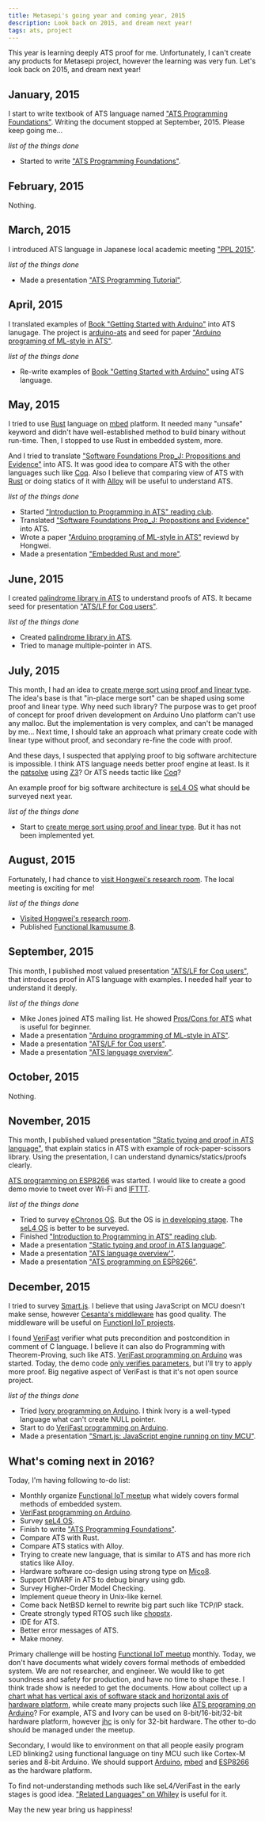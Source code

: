 ```yaml
---
title: Metasepi's going year and coming year, 2015
description: Look back on 2015, and dream next year!
tags: ats, project
---
```


This year is learning deeply ATS proof for me. Unfortunately, I can't create any products for Metasepi project, however the learning was very fun.
Let's look back on 2015, and dream next year!

## January, 2015

I start to write textbook of ATS language named ["ATS Programming Foundations"](http://jats-ug.metasepi.org/doc/ATS2/ATS_Foundations/).
Writing the document stopped at September, 2015. Please keep going me...

_list of the things done_

* Started to write ["ATS Programming Foundations"](http://jats-ug.metasepi.org/doc/ATS2/ATS_Foundations/).

## February, 2015

Nothing.

## March, 2015

I introduced ATS language in Japanese local academic meeting ["PPL 2015"](http://www-kb.is.s.u-tokyo.ac.jp/ppl2015/).

_list of the things done_

* Made a presentation ["ATS Programming Tutorial"](http://www.slideshare.net/master_q/ats-programming-tutorial).

## April, 2015

I translated examples of [Book "Getting Started with Arduino"](http://shop.oreilly.com/product/9780596155520.do) into ATS lanugage.
The project is [arduino-ats](https://github.com/fpiot/arduino-ats) and seed for paper ["Arduino programing of ML-style in ATS"](http://www.metasepi.org/doc/metasepi-icfp2015-arduino-ats.pdf).

_list of the things done_

* Re-write examples of [Book "Getting Started with Arduino"](http://shop.oreilly.com/product/9780596155520.do) using ATS language.

## May, 2015

I tried to use [Rust](https://www.rust-lang.org/) language on [mbed](https://www.mbed.com/en/) platform. It needed many "unsafe" keyword and didn't have well-established method to build binary without run-time.
Then, I stopped to use Rust in embedded system, more.

And I tried to translate ["Software Foundations Prop_J: Propositions and Evidence"](http://proofcafe.org/sf-beta/Prop_J.html) into ATS.
It was good idea to compare ATS with the other languages such like [Coq](https://coq.inria.fr/).
Also I believe that comparing view of ATS with [Rust](https://www.rust-lang.org/) or doing statics of it with [Alloy](http://alloy.mit.edu/alloy/) will be useful to understand ATS.

_list of the things done_

* Started ["Introduction to Programming in ATS" reading club](https://fpiot.doorkeeper.jp/events/24141).
* Translated ["Software Foundations Prop_J: Propositions and Evidence"](http://proofcafe.org/sf-beta/Prop_J.html) into ATS.
* Wrote a paper ["Arduino programing of ML-style in ATS"](http://www.metasepi.org/doc/metasepi-icfp2015-arduino-ats.pdf) reviewd by Hongwei.
* Made a presentation ["Embedded Rust and more"](http://www.slideshare.net/master_q/embedded-rust-and-more).

## June, 2015

I created [palindrome library in ATS](https://github.com/jats-ug/practice-ats/tree/master/atslf_palindrome) to understand proofs of ATS.
It became seed for presentation ["ATS/LF for Coq users"](http://www.slideshare.net/master_q/atslf-for-coq-users).

_list of the things done_

* Created [palindrome library in ATS](https://github.com/jats-ug/practice-ats/tree/master/atslf_palindrome).
* Tried to manage multiple-pointer in ATS.

## July, 2015

This month, I had an idea to [create merge sort using proof and linear type](https://github.com/jats-ug/practice-ats/blob/master/gfarray_mergesort/main.dats).
The idea's base is that "in-place merge sort" can be shaped using some proof and linear type.
Why need such library? The purpose was to get proof of concept for proof driven development on Arduino Uno platform can't use any malloc.
But the implementation is very complex, and can't be managed by me...
Next time, I should take an approach what primary create code with linear type without proof, and secondary re-fine the code with proof.

And these days, I suspected that applying proof to big software architecture is impossible. I think ATS language needs better proof engine at least.
Is it the [patsolve](http://www.illtyped.com/projects/patsolve/) using [Z3](https://github.com/Z3Prover/z3)? Or ATS needs tactic like [Coq](https://coq.inria.fr/)?

An example proof for big software architecture is [seL4 OS](http://sel4.systems/) what should be surveyed next year.

_list of the things done_

* Start to [create merge sort using proof and linear type](https://github.com/jats-ug/practice-ats/blob/master/gfarray_mergesort/main.dats). But it has not been implemented yet.

## August, 2015

Fortunately, I had chance to [visit Hongwei's research room](http://togetter.com/li/867083).
The local meeting is exciting for me!

_list of the things done_

* [Visited Hongwei's research room](http://togetter.com/li/867083).
* Published [Functional Ikamusume 8](http://www.paraiso-lang.org/ikmsm/books/c88.html).

## September, 2015

This month, I published most valued presentation ["ATS/LF for Coq users"](http://www.slideshare.net/master_q/atslf-for-coq-users),
that introduces proof in ATS language with examples. I needed half year to understand it deeply.

_list of the things done_

* Mike Jones joined ATS mailing list. He showed [Pros/Cons for ATS](https://groups.google.com/forum/#!msg/ats-lang-users/mhBjJ4D8Vaw/JhikbQsaDwAJ) what is useful for beginner.
* Made a presentation ["Arduino programming of ML-style in ATS"](http://www.slideshare.net/master_q/arduino-programming-of-mlstyle-in-ats).
* Made a presentation ["ATS/LF for Coq users"](http://www.slideshare.net/master_q/atslf-for-coq-users).
* Made a presentation ["ATS language overview"](http://www.slideshare.net/master_q/ats-language-overview).

## October, 2015

Nothing.

## November, 2015

This month, I published valued presentation ["Static typing and proof in ATS language"](http://www.slideshare.net/master_q/static-typing-and-proof-on-ats-language),
that explain statics in ATS with example of rock-paper-scissors library. Using the presentation, I can understand dynamics/statics/proofs clearly.

[ATS programming on ESP8266](https://github.com/fpiot/esp8266-ats) was started. I would like to create a good demo movie to tweet over Wi-Fi and [IFTTT](https://ifttt.com/).

_list of the things done_

* Tried to survey [eChronos OS](http://ssrg.nicta.com.au/projects/TS/echronos/). But the OS is [in developing stage](https://github.com/echronos/echronos/issues/13). The [seL4 OS](http://sel4.systems/) is better to be surveyed.
* Finished ["Introduction to Programming in ATS" reading club](https://fpiot.doorkeeper.jp/events/34080).
* Made a presentation ["Static typing and proof in ATS language"](http://www.slideshare.net/master_q/static-typing-and-proof-on-ats-language).
* Made a presentation ["ATS language overview'"](http://www.slideshare.net/master_q/ats-language-overview-54844736).
* Made a presentation ["ATS programming on ESP8266"](http://www.slideshare.net/master_q/ats-programming-on-esp8266).

## December, 2015

I tried to survey [Smart.js](https://smartjs.io/).
I believe that using JavaScript on MCU doesn't make sense, however [Cesanta's middleware](http://www.slideshare.net/master_q/smartjs-javascript-engine-running-on-tiny-mcu/9) has good quality.
The middleware will be useful on [Functionl IoT projects](http://fpiot.metasepi.org/).

I found [VeriFast](http://people.cs.kuleuven.be/~bart.jacobs/verifast/) verifier what puts precondition and postcondition in comment of C language.
I believe it can also do Programming with Theorem-Proving, such like ATS.
[VeriFast programming on Arduino](https://github.com/fpiot/arduino-verifast) was started.
Today, the demo code [only verifies parameters](https://github.com/fpiot/arduino-verifast/blob/master/_arduino4verifast/Arduino.h), but I'll try to apply more proof.
Big negative aspect of VeriFast is that it's not open source project.

_list of the things done_

* Tried [Ivory programming on Arduino](https://github.com/fpiot/arduino-ivory). I think Ivory is a well-typed language what can't create NULL pointer.
* Start to do [VeriFast programming on Arduino](https://github.com/fpiot/arduino-verifast).
* Made a presentation ["Smart.js: JavaScript engine running on tiny MCU"](http://www.slideshare.net/master_q/smartjs-javascript-engine-running-on-tiny-mcu).

## What's coming next in 2016?

Today, I'm having following to-do list:

* Monthly organize [Functional IoT meetup](https://fpiot.doorkeeper.jp/events/34203) what widely covers formal methods of embedded system.
* [VeriFast programming on Arduino](https://github.com/fpiot/arduino-verifast).
* Survey [seL4 OS](http://sel4.systems/).
* Finish to write ["ATS Programming Foundations"](http://jats-ug.metasepi.org/doc/ATS2/ATS_Foundations/).
* Compare ATS with Rust.
* Compare ATS statics with Alloy.
* Trying to create new language, that is similar to ATS and has more rich statics like Alloy.
* Hardware software co-design using strong type on [Mico8](http://www.latticesemi.com/Products/DesignSoftwareAndIP/IntellectualProperty/IPCore/IPCores02/Mico8.aspx).
* Support DWARF in ATS to debug binary using gdb.
* Survey Higher-Order Model Checking.
* Implement queue theory in Unix-like kernel.
* Come back NetBSD kernel to rewrite big part such like TCP/IP stack.
* Create strongly typed RTOS such like [chopstx](http://git.gniibe.org/gitweb/?p=chopstx/chopstx.git;a=summary).
* IDE for ATS.
* Better error messages of ATS.
* Make money.

Primary challenge will be hosting [Functional IoT meetup](https://fpiot.doorkeeper.jp/events/34203) monthly.
Today, we don't have documents what widely covers formal methods of embedded system. We are not researcher, and engineer.
We would like to get soundness and safety for production, and have no time to shape these.
I think trade show is needed to get the documents.
How about collect up a [chart what has vertical axis of software stack and horizontal axis of hardware platform](https://github.com/fpiot),
while create many projects such like [ATS programing on Arduino](https://github.com/fpiot/arduino-ats)?
For example, ATS and Ivory can be used on 8-bit/16-bit/32-bit hardware platform, however [jhc](http://repetae.net/computer/jhc/) is only for 32-bit hardware.
The other to-do should be managed under the meetup.

Secondary, I would like to environment on that all people easily program LED blinking2 using functional language on tiny MCU such like Cortex-M series and 8-bit Arduino.
We should support [Arduino](https://www.arduino.cc/), [mbed](https://www.mbed.com/en/) and [ESP8266](http://espressif.com/en/products/wroom/) as the hardware platform.

To find not-understanding methods such like seL4/VeriFast in the early stages is good idea.
["Related Languages" on Whiley](http://whiley.org/) is useful for it.

May the new year bring us happiness!
